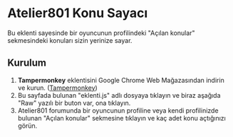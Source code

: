# Atelier801 Konu Sayacı

Bu eklenti sayesinde bir oyuncunun profilindeki "Açılan konular" sekmesindeki konuları sizin yerinize sayar.

## Kurulum
1. **Tampermonkey** eklentisini Google Chrome Web Mağazasından indirin ve kurun. ([Tampermonkey](https://chrome.google.com/webstore/detail/tampermonkey/dhdgffkkebhmkfjojejmpbldmpobfkfo))
2. Bu sayfada bulunan "eklenti.js" adlı dosyaya tıklayın ve biraz aşağıda "Raw" yazılı bir buton var, ona tıklayın.
3. Atelier801 forumunda bir oyuncunun profiline veya kendi profilinizde bulunan "Açılan konular" sekmesine tıklayın ve kaç adet konu açtığınızı görün.
